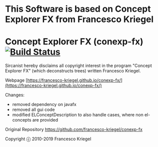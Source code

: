 # This Software is based on Concept Explorer FX from Francesco Kriegel
# Concept Explorer FX (conexp-fx) [![Build Status](https://travis-ci.org/francesco-kriegel/conexp-fx.svg?branch=master)](https://travis-ci.org/francesco-kriegel/conexp-fx)

Sircanist hereby disclaims all copyright interest in the program "Concept Explorer FX" (which deconstructs trees) written Francesco Kriegel.

Webpage [https://francesco-kriegel.github.io/conexp-fx/](https://francesco-kriegel.github.io/conexp-fx/)

Changes:

- removed dependency on javafx
- removed all gui code
- modified ELConceptDescription to also handle cases, where non el-concepts are provided


Original Repository
https://github.com/francesco-kriegel/conexp-fx


Copyright ⓒ 2010-2019 Francesco Kriegel
